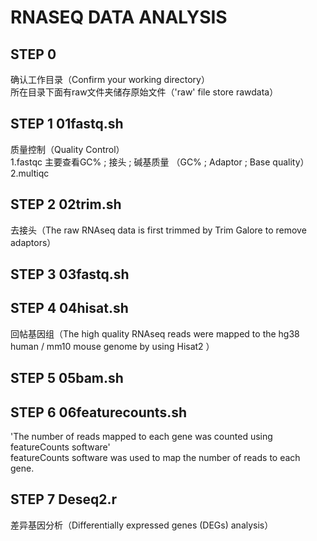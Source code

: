 # RNASEQ DATA ANALYSIS
## STEP 0 
确认工作目录（Confirm your working directory）  
所在目录下面有raw文件夹储存原始文件（'raw' file store rawdata）  
## STEP 1 01fastq.sh  
质量控制（Quality Control）  
1.fastqc 主要查看GC% ; 接头 ; 碱基质量 （GC% ; Adaptor ; Base quality）  
2.multiqc  
## STEP 2 02trim.sh  
去接头（The raw RNAseq data is first trimmed by Trim Galore to remove adaptors）  
## STEP 3 03fastq.sh  
## STEP 4 04hisat.sh  
回帖基因组（The high quality RNAseq reads were mapped to the hg38 human / mm10 mouse genome by using Hisat2 ）  
## STEP 5 05bam.sh  
## STEP 6 06featurecounts.sh  
 'The number of reads mapped to each gene was counted using featureCounts software'  
 featureCounts software was used to map the number of reads to each gene.  
## STEP 7 Deseq2.r    
差异基因分析（Differentially expressed genes (DEGs) analysis）    
